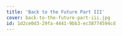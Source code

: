 ```yaml
---
title: 'Back to the Future Part III'
cover: back-to-the-future-part-iii.jpg
id: 1d2ce0d3-29fa-4441-9bb3-ec38774594cd
---
```

